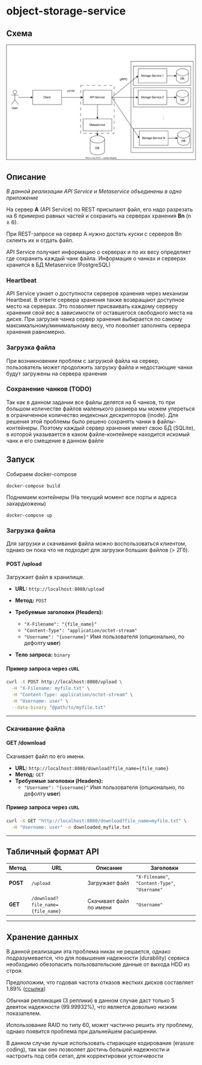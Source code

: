 # object-storage-service

## Схема
![OSS.svg](docs/OSS.svg)

## Описание
*В данной реализации API Service и Metaservice объединены в одно приложение*

На сервер **A** (API Service) по REST присылают файл, его надо разрезать на 6 примерно равных частей и 
сохранить на серверах хранения **Bn** (n ≥ 6).

При REST-запросе на сервер A нужно достать куски с серверов Bn склеить их и отдать файл.

API Service получает информацию о серверах и по их весу определяет где сохранить каждый чанк файла.
Информация о чанках и серверах хранится в БД Metaservice (PostgreSQL)

### Heartbeat
API Service узнает о доступности серверов хранения через механизм Heartbeat. В ответе сервера хранения также возвращают 
доступное место на серверах. Это позволяет присваивать каждому серверу хранения свой вес в зависимости от оставшегося 
свободного места на диске. При загрузке чанка сервер хранения выбирается по самому максимальному/минимальному весу, что 
поволяет заполнять сервера хранения равномерно.

### Загрузка файла
При возникновении проблем с загрузкой файла на сервер, пользователь может продолжить загрузку файла и недостающие чанки 
будут загружены на сервера хранения

### Сохранение чанков (TODO)
Так как в данном задании все файлы делятся на 6 чанков, то при большом количестве файлов маленького размера мы можем 
упереться в ограниченное количество индексных дескрипторов (inode). Для решения этой проблемы было решено сохранять 
чанки в файлы-контейнеры. Поэтому каждый сервер хранения имеет свою БД (SQLite), в которой указывается в каком 
файле-контейнере находится искомый чанк и его смещение в данном файле

## Запуск

Собираем docker-compose
```shell
docker-compose build
```

Поднимаем контейнеры (На текущий момент все порты и адреса захардкожены)
```shell
docker-compose up
```

### Загрузка файла

Для загрузки и скачивания файла можно воспользоваться клиентом, однако он пока что не подходит для загрузки больших
файлов (> 2Гб).

#### POST /upload
Загружает файл в хранилище.

- **URL:** `http://localhost:8080/upload`
- **Метод:** `POST`
- **Требуемые заголовки (Headers):**
    - `"X-Filename": "{file_name}"`
    - `"Content-Type": "application/octet-stream"`
    - `"Username": "{username}"`  Имя пользователя (опционально, по дефолту **user**)

- **Тело запроса:** `binary`

#### Пример запроса через `cURL`
```bash
curl -X POST http://localhost:8080/upload \
  -H "X-Filename: myfile.txt" \
  -H "Content-Type: application/octet-stream" \
  -H "Username: user" \
  --data-binary "@path/to/myfile.txt"
```

---

### Скачивание файла

#### GET /download
Скачивает файл по его имени.

- **URL:** `http://localhost:8080/download?file_name={file_name}`
- **Метод:** `GET`
- **Требуемые заголовки (Headers):**
    - `"Username": "{username}"` Имя пользователя (опционально, по дефолту **user**)

#### Пример запроса через `cURL`
```bash
curl -X GET "http://localhost:8080/download?file_name=myfile.txt" \
  -H "Username: user" -o downloaded_myfile.txt
```

---

## **Табличный формат API**

| Метод   | URL                                      | Описание                   | Заголовки |
|---------|------------------------------------------|----------------------------|------------|
| **POST** | `/upload`                               | Загружает файл             | `"X-Filename"`, `"Content-Type"`, `"Username"` |
| **GET**  | `/download?file_name={file_name}`       | Скачивает файл по имени    | `"Username"` |

---

## Хранение данных
В данной реализации эта проблема никак не решается, однако подразумевается, что для повышения надежности (durability) 
сервиса необходимо обезопасить пользовательские данные от выхода HDD из строя.

Предположим, что годовая частота отказов жестких дисков составляет 1.89% ([ссылка](https://www.backblaze.com/blog/backblaze-drive-stats-for-q3-2024/))

Обычная репликация (3 реплики) в данном случае даст только 5 девяток надежности (99.99932%), что является довольно 
низким показателем.

Использование RAID по типу 60, может частично решить эту проблему, однако появится проблема при дальнейшем расширении.

В данном случае лучше использовать стирающее кодирование (erasure coding), так как оно позволяет достичь большей 
надежности и настроить под себя сетап, для корректировки устоичивости


